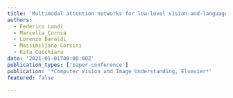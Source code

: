 ```yaml
---
title: 'Multimodal attention networks for low-level vision-and-language navigation'
authors:
  - Federico Landi
  - Marcella Cornia
  - Lorenzo Baraldi
  - Massimiliano Corsini
  - Rita Cucchiara
date: '2021-01-01T00:00:00Z'
publication_types: ['paper-conference']
publication: '*Computer Vision and Image Understanding, Elsevier*'
featured: false

---
```

